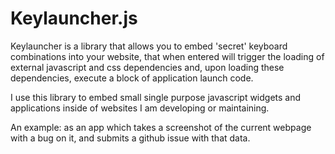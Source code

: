 # Keylauncher.js

Keylauncher is a library that allows you to embed 'secret' keyboard combinations into your website, that when
entered will trigger the loading of external javascript and css dependencies and, upon loading these dependencies, 
execute a block of application launch code.

I use this library to embed small single purpose javascript widgets and applications inside of websites I am developing or maintaining.

An example: as an app which takes a screenshot of the current webpage with a bug on it, and submits a github issue with that data.


